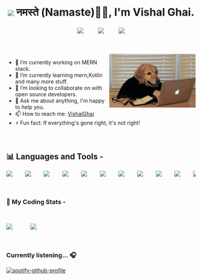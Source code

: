 <link href="https://cdn.jsdelivr.net/npm/bootstrap@5.0.0-beta1/dist/css/bootstrap.min.css" rel="stylesheet" integrity="sha384-giJF6kkoqNQ00vy+HMDP7azOuL0xtbfIcaT9wjKHr8RbDVddVHyTfAAsrekwKmP1" crossorigin="anonymous">


<h1 align="center"><img width="40px" src="https://img.icons8.com/office/80/000000/laptop.png"/> नमस्ते (Namaste)🙏🏻, I'm Vishal Ghai.</h1>
<h3 align="center">
  <pre><a class="col" href="https://www.linkedin.com/in/vishal-ghai-88587312a/"><img width="40px" src="https://img.icons8.com/doodle/48/000000/linkedin--v2.png"/></a>    <a class="col" href="mailTo:vghai2710@gmail.com"><img width="40px" src="https://img.icons8.com/doodle/48/000000/gmail.png"/></a>    <a class="col" href="https://twitter.com/VishalG33979663"><img width="40px" src="https://img.icons8.com/doodle/48/000000/twitter--v1.png"/></a></pre>
</h3>
  

<br/><br/>
<img align="right" width="230px" src="https://github.com/VishalGhai/VishalGhai/blob/main/programmer.gif"/>

- 🔭 I’m currently working on MERN stack.
- 🌱 I’m currently learning mern,Kotlin and many more stuff.
- 👯 I’m looking to collaborate on with open source developers.
- 💬 Ask me about anything, I'm happy to help you.
- 📫 How to reach me: <a href="https://www.linkedin.com/in/vishal-ghai-88587312a/">VishalGhai</a>
- ⚡ Fun fact: If everything's gone right, it's not right!
<br/>

## :bar_chart: Languages and Tools -

<pre align="center"><img width="30px" src="https://img.icons8.com/color/48/000000/c-programming.png"/>    <img width="30px" src="https://img.icons8.com/color/48/000000/c-plus-plus-logo.png"/>    <img width="30px" src="https://img.icons8.com/color/48/000000/java-coffee-cup-logo.png"/>    <img width="30px" src="https://img.icons8.com/color/48/000000/html-5.png"/>    <img width="30px" src="https://img.icons8.com/color/48/000000/css3.png"/>    <img width="30px" src="https://img.icons8.com/color/48/000000/javascript.png"/>    <img width="30px" src="https://img.icons8.com/nolan/64/react-native.png"/>    <img width="30px" src="https://img.icons8.com/fluent/48/000000/visual-studio-code-2019.png"/>    <img width="30px" src="https://img.icons8.com/color/48/000000/kotlin.png"/>    <img width="30px" src="https://img.icons8.com/color/48/000000/mongodb.png"/>    <img width="30px" src="https://img.icons8.com/color/48/000000/oracle-logo.png"/>    <img width="30px" src="https://img.icons8.com/color/48/000000/bootstrap.png"/>    <img width="30px" src="https://img.icons8.com/color/48/000000/firebase.png"/>    <img width="30px" src="https://img.icons8.com/fluent/48/000000/google-cloud.png"/>    <img width="30px" src="https://img.icons8.com/color/48/000000/python.png"/>
</pre>

<br/>

### 🚀 My Coding Stats -

<br/>

<img src="https://github-readme-stats.vercel.app/api/top-langs/?username=vishalghai&layout=compact&hide=JupyterNotebook" width="360px"/> <img align="right" src="https://github-readme-stats.vercel.app/api?username=vishalghai&count_private=true&show_icons=true" width="440px"/>

<br/>

### Currently listening... :headphones:

[![spotify-github-profile](https://spotify-github-profile.vercel.app/api/view?uid=31m3plxtqcdp2cgsk4cony7ddliy&cover_image=true)](https://spotify-github-profile.vercel.app/api/view?uid=31m3plxtqcdp2cgsk4cony7ddliy&redirect=true)
